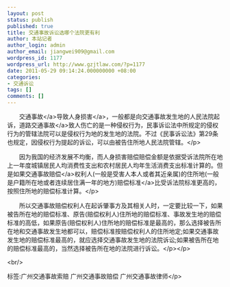 ```yaml
---
layout: post
status: publish
published: true
title: 交通事故诉讼选哪个法院更有利
author: 本站记者
author_login: admin
author_email: jiangwei909@gmail.com
wordpress_id: 1177
wordpress_url: http://www.gzjtlaw.com/?p=1177
date: 2011-05-29 09:14:24.000000000 +08:00
categories:
- 交通诉讼
tags: []
comments: []
---
```

<p><p>　　<a>交通事故<&#47;a>导致<a>人身损害<&#47;a>，一般都是向交通事故发生地的人民法院起诉，<a>道路交通事故<&#47;a>致人伤亡的是一种侵权行为，民事诉讼法中所规定的侵权行为的管辖法院可以是侵权行为地的发生地的法院。不过《民事诉讼法》第29条也规定，因侵权行为提起的诉讼，可以由被告住所地人民法院管辖。<&#47;p><p>　　因为我国的经济发展不均衡，而人身损害赔偿赔偿金额是依据受诉法院所在地上一年度城镇居民人均消费性支出和农村居民人均年生活消费支出标准计算的。但是如果<a>交通事故赔偿<&#47;a>权利人(一般是受害人本人或者其近亲属)的住所地(一般是户籍所在地或者连续居住满一年的地方)<a>赔偿标准<&#47;a>比受诉法院标准更高的，按照住所地的赔偿标准计算。<&#47;p><p>　　所以交通事故赔偿权利人在起诉肇事方及其相关人时，一定要比较一下，如果被告所在地的赔偿标准、原告(赔偿权利人)住所地的赔偿标准、事故发生地的赔偿标准的高低，如果原告(赔偿权利人)住所地的赔偿标准是最高的，那么选择被告所在地和交通事故发生地都可以，赔偿标准按赔偿权利人的住所地定;如果交通事故发生地的赔偿标准最高的，就应选择交通事故发生地的法院诉讼;如果被告所在地的赔偿标准最高的，当然选择被告所在地的法院进行诉讼。<&#47;p><&#47;p><br&#47;><p>标签:广州交通事故索赔 广州交通事故赔偿 广州交通事故律师<&#47;p>
